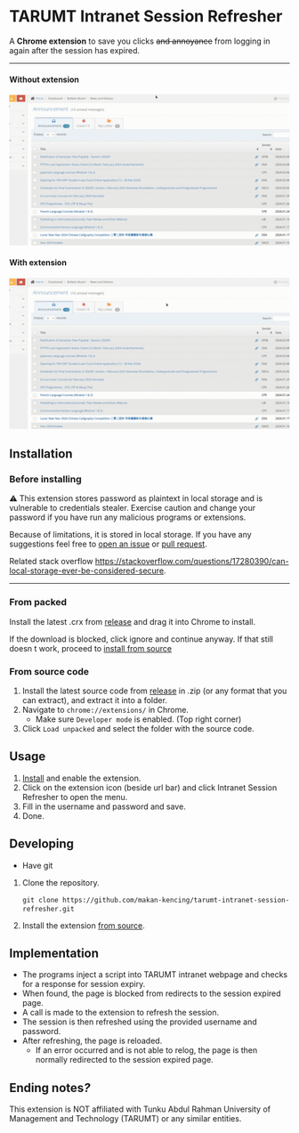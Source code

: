 TARUMT Intranet Session Refresher
=================================

A **Chrome extension** to save you clicks ~~and annoyance~~ from logging in again after the session has expired.

---

#### Without extension

![invalid_session.png](.github/.meta/without_extension.gif)

#### With extension

![What invalid session?](.github/.meta/with_extension.gif)

Installation
------------

### Before installing

⚠️ This extension stores password as plaintext in local storage and is vulnerable to credentials stealer. Exercise caution and change your password if you have run any malicious programs or extensions.

Because of limitations, it is stored in local storage. If you have any suggestions feel free to [open an issue](https://github.com/makan-kencing/tarumt-intranet-session-refresher/issues/new) or [pull request](https://github.com/makan-kencing/tarumt-intranet-session-refresher/compare).

Related stack overflow https://stackoverflow.com/questions/17280390/can-local-storage-ever-be-considered-secure.

---

### From packed

Install the latest .crx from [release](https://github.com/makan-kencing/tarumt-intranet-session-refresher/releases/latest) and drag it into Chrome to install.

If the download is blocked, click ignore and continue anyway. If that still doesn
t work, proceed to [install from source](#from-source-code)

### From source code

1. Install the latest source code from [release](https://github.com/makan-kencing/tarumt-intranet-session-refresher/releases/latest) in .zip (or any format that you can extract), and extract it into a folder.
2. Navigate to `chrome://extensions/` in Chrome.
   - Make sure `Developer mode` is enabled. (Top right corner)
3. Click `Load unpacked` and select the folder with the source code.

Usage
-----

1. [Install](#installation) and enable the extension.
2. Click on the extension icon (beside url bar) and click Intranet Session Refresher to open the menu.
3. Fill in the username and password and save.
4. Done.

Developing
----------

- Have git

1. Clone the repository.
   ```shell
   git clone https://github.com/makan-kencing/tarumt-intranet-session-refresher.git
   ```
2. Install the extension [from source](#from-source-code).

Implementation
--------------

- The programs inject a script into TARUMT intranet webpage and checks for a response for session expiry.
- When found, the page is blocked from redirects to the session expired page.
- A call is made to the extension to refresh the session.
- The session is then refreshed using the provided username and password.
- After refreshing, the page is reloaded.
  - If an error occurred and is not able to relog, the page is then normally redirected to the session expired page.

Ending notes<i>?</i>
--------------------

This extension is NOT affiliated with Tunku Abdul Rahman University of Management and Technology (TARUMT) or any similar entities.
